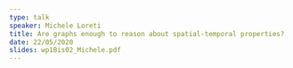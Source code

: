 ```yaml
---
type: talk
speaker: Michele Loreti
title: Are graphs enough to reason about spatial-temporal properties?
date: 22/05/2020
slides: wp1Bis02_Michele.pdf
---
```

